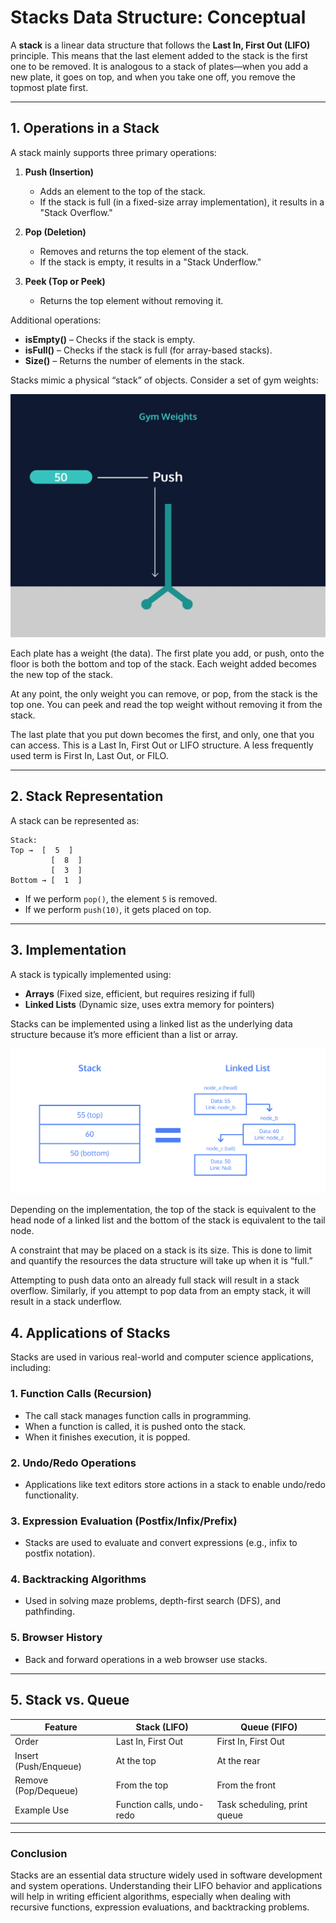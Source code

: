 # Stacks Data Structure: Conceptual

A **stack** is a linear data structure that follows the **Last In, First Out (LIFO)** principle. This means that the last element added to the stack is the first one to be removed. It is analogous to a stack of plates—when you add a new plate, it goes on top, and when you take one off, you remove the topmost plate first.

---

## **1. Operations in a Stack**

A stack mainly supports three primary operations:

1. **Push (Insertion)**  
   - Adds an element to the top of the stack.
   - If the stack is full (in a fixed-size array implementation), it results in a "Stack Overflow."

2. **Pop (Deletion)**  
   - Removes and returns the top element of the stack.
   - If the stack is empty, it results in a "Stack Underflow."

3. **Peek (Top or Peek)**  
   - Returns the top element without removing it.

Additional operations:

- **isEmpty()** – Checks if the stack is empty.
- **isFull()** – Checks if the stack is full (for array-based stacks).
- **Size()** – Returns the number of elements in the stack.

Stacks mimic a physical “stack” of objects. Consider a set of gym weights:

![Stacks Description](../01_Info%20about%20Stacks/stack_images/weight_stacking.webp)

Each plate has a weight (the data). The first plate you add, or push, onto the floor is both the bottom and top of the stack. Each weight added becomes the new top of the stack.

At any point, the only weight you can remove, or pop, from the stack is the top one. You can peek and read the top weight without removing it from the stack.

The last plate that you put down becomes the first, and only, one that you can access. This is a Last In, First Out or LIFO structure. A less frequently used term is First In, Last Out, or FILO.

---

## **2. Stack Representation**

A stack can be represented as:

```text
Stack:
Top →  [  5  ]
         [  8  ]
         [  3  ]
Bottom → [  1  ]
```

- If we perform `pop()`, the element `5` is removed.
- If we perform `push(10)`, it gets placed on top.

---

## **3. Implementation**

A stack is typically implemented using:

- **Arrays** (Fixed size, efficient, but requires resizing if full)
- **Linked Lists** (Dynamic size, uses extra memory for pointers)

Stacks can be implemented using a linked list as the underlying data structure because it’s more efficient than a list or array.

![Stacks Implementation with Linked List](../01_Info%20about%20Stacks/stack_images/stack_linked_list.svg)

Depending on the implementation, the top of the stack is equivalent to the head node of a linked list and the bottom of the stack is equivalent to the tail node.

A constraint that may be placed on a stack is its size. This is done to limit and quantify the resources the data structure will take up when it is “full.”

Attempting to push data onto an already full stack will result in a stack overflow. Similarly, if you attempt to pop data from an empty stack, it will result in a stack underflow.

## **4. Applications of Stacks**

Stacks are used in various real-world and computer science applications, including:

### **1. Function Calls (Recursion)**

- The call stack manages function calls in programming.
- When a function is called, it is pushed onto the stack.
- When it finishes execution, it is popped.

### **2. Undo/Redo Operations**

- Applications like text editors store actions in a stack to enable undo/redo functionality.

### **3. Expression Evaluation (Postfix/Infix/Prefix)**

- Stacks are used to evaluate and convert expressions (e.g., infix to postfix notation).

### **4. Backtracking Algorithms**

- Used in solving maze problems, depth-first search (DFS), and pathfinding.

### **5. Browser History**

- Back and forward operations in a web browser use stacks.

---

## **5. Stack vs. Queue**

| Feature        | Stack (LIFO)  | Queue (FIFO)  |
|---------------|--------------|--------------|
| Order        | Last In, First Out | First In, First Out |
| Insert (Push/Enqueue) | At the top | At the rear |
| Remove (Pop/Dequeue) | From the top | From the front |
| Example Use  | Function calls, undo-redo | Task scheduling, print queue |

---

### **Conclusion**

Stacks are an essential data structure widely used in software development and system operations. Understanding their LIFO behavior and applications will help in writing efficient algorithms, especially when dealing with recursive functions, expression evaluations, and backtracking problems.
